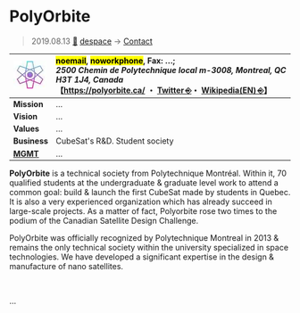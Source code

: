 # PolyOrbite
> 2019.08.13 [🚀](../../index/index.md) [despace](../index.md) → [Contact](../contact.md)

|[![](../f/contact/p/polyorbite_logo1_thumb.webp)](../f/contact/p/polyorbite_logo1.webp)|<mark>noemail</mark>, <mark>noworkphone</mark>, Fax: …;<br> *2500 Chemin de Polytechnique local m-3008, Montreal, QC H3T 1J4, Canada*<br> 【<https://polyorbite.ca/> ・ [Twitter ⎆](https://twitter.com/polyorbits/)・ [Wikipedia(EN) ⎆](https://en.wikipedia.org/wiki/Montreal_Student_Space_Associations)】|
|:--|:--|
|**Mission**|…|
|**Vision**|…|
|**Values**|…|
|**Business**|CubeSat's R&D. Student society|
|**[MGMT](../mgmt.md)**|…|

**PolyOrbite** is a technical society from Polytechnique Montréal. Within it, 70 qualified students at the undergraduate & graduate level work to attend a common goal: build & launch the first CubeSat made by students in Quebec. It is also a very experienced organization which has already succeed in large-scale projects. As a matter of fact, Polyorbite rose two times to the podium of the Canadian Satellite Design Challenge.

PolyOrbite was officially recognized by Polytechnique Montreal in 2013 & remains the only technical society within the university specialized in space technologies. We have developed a significant expertise in the design & manufacture of nano satellites.

<p style="page-break-after:always"> </p>

…


